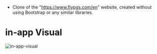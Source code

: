 * Clone of the "https://www.flypgs.com/en" website, created without using Bootstrap or any similar libraries. 
# in-app Visual
![in-app-visual](https://github.com/gunesgultekin/WebProgramming-homework-1/assets/126399958/70aaac5f-bf42-4f97-9ab4-5db5f4773611)

